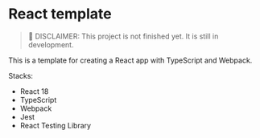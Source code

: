 # React template

> 🚨 DISCLAIMER: This project is not finished yet. It is still in development.

This is a template for creating a React app with TypeScript and Webpack.

Stacks:

- React 18
- TypeScript
- Webpack
- Jest
- React Testing Library
